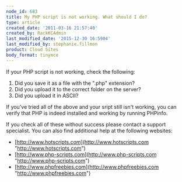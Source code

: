 ```yaml
---
node_id: 683
title: My PHP script is not working. What should I do?
type: article
created_date: '2011-03-16 21:57:40'
created_by: RackKCAdmin
last_modified_date: '2015-12-30 16:5904'
last_modified_by: stephanie.fillmon
product: Cloud Sites
body_format: tinymce
---
```


If your PHP script is not working, check the following:
1. Did you save it as a file with the ".php" extension?
2. Did you upload it to the correct folder on the server?
3. Did you upload it in ASCII?

If you've tried all of the above and your sript still isn't working, you
can verify that PHP is indeed installed and working by running PHPinfo.

If you check all of these without success please contact a support
specialist. You can also find additional help at the following websites:

-   [http://www.hotscripts.com](http://www.hotscripts.com "http://www.hotscripts.com")
-   [http://www.php-scripts.com](http://www.php-scripts.com "http://www.php-scripts.com")
-   [http://www.phpfreebies.com](http://www.phpfreebies.com "http://www.phpfreebies.com")



